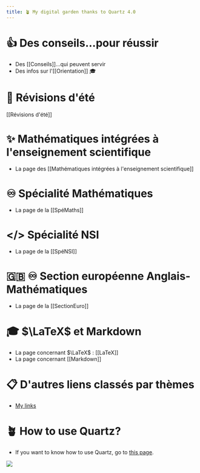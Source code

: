 ```yaml
---
title: 🪴 My digital garden thanks to Quartz 4.0
---
```


# 👍 Des conseils...pour réussir 
- Des [[Conseils]]...qui peuvent servir
- Des infos sur l'[[Orientation]] 🎓

# 🌴 Révisions d'été
[[Révisions d'été]]

# ✨ Mathématiques intégrées à l'enseignement scientifique
- La page des [[Mathématiques intégrées à l'enseignement scientifique]]

# ♾️ Spécialité Mathématiques 
- La page de la [[SpéMaths]]

# </> Spécialité NSI
- La page de la [[SpéNSI]]

# 🇬‍🇧 ♾️ Section européenne Anglais-Mathématiques
- La page de la [[SectionEuro]]


# 🎓 $\LaTeX$ et Markdown

- La page concernant $\LaTeX$ : [[LaTeX]]
- La page concernant [[Markdown]]


#  📋 D'autres liens classés par thèmes
- [My links](My%20links.md)


# 🪴 How to use Quartz?
- If you want to know how to use Quartz, go to [this page](https://quartz.jzhao.xyz/).


![](https://www.pearltrees.com/s/file/view/274150552/)